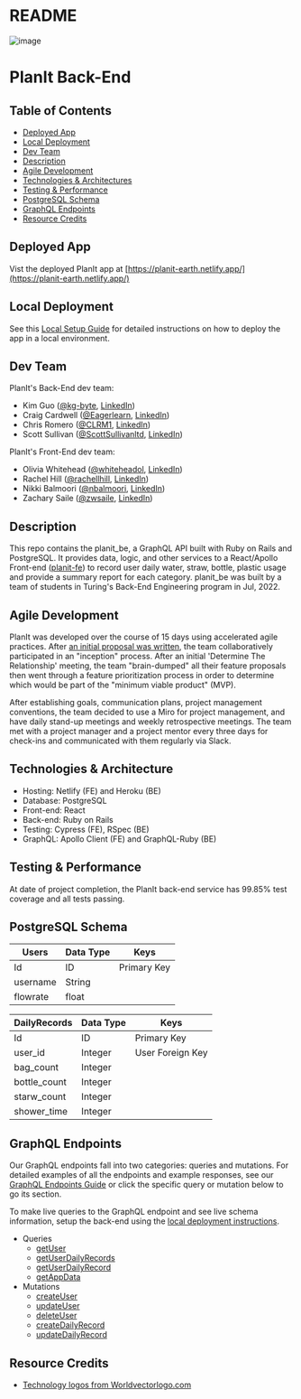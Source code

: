 # README
![image](https://user-images.githubusercontent.com/97060659/180051493-814ea045-c5b4-4bdb-8f2d-2d6af0ea37ab.png)
# PlanIt Back-End

## Table of Contents

- [Deployed App](#deployed-app)
- [Local Deployment](#local-deployment)
- [Dev Team](#dev-team)
- [Description](#description)
- [Agile Development](#agile-development)
- [Technologies & Architectures](#technologies--architecture)
- [Testing & Performance](#testing--performance)
- [PostgreSQL Schema](#postgresql-schema)
- [GraphQL Endpoints](#graphql-endpoints)
- [Resource Credits](#resource-credits)

## Deployed App

Vist the deployed PlanIt app at [https://planit-earth.netlify.app/](https://planit-earth.netlify.app/)

## Local Deployment

See this [Local Setup Guide](local_setup_guide.md) for detailed instructions on how to deploy the app in a local environment.

## Dev Team

PlanIt's Back-End dev team:
 - Kim Guo ([@kg-byte](https://github.com/kg-byte), [LinkedIn](https://www.linkedin.com/in/xiaole-guo-5331b4158/))
 - Craig Cardwell ([@Eagerlearn](https://github.com/Eagerlearn), [LinkedIn](https://www.linkedin.com/in/craiglcardwell/))
 - Chris Romero ([@CLRM1](https://github.com/CLRM1), [LinkedIn](https://www.linkedin.com/in/chris-romero-419702122/))
 - Scott Sullivan ([@ScottSullivanltd](https://github.com/ScottSullivanltd), [LinkedIn](https://linkedin.com/in/scott-sullivan-9394204a/))

PlanIt's Front-End dev team:
 - Olivia Whitehead ([@whiteheadol](https://github.com/whiteheadol), [LinkedIn](https://www.linkedin.com/in/-olivia-whitehead/))
 - Rachel Hill ([@rachellhill](https://github.com/rachellhill), [LinkedIn](https://www.linkedin.com/https://www.linkedin.com/in/hillrachelli/))
 - Nikki Balmoori ([@nbalmoori](https://github.com/nbalmoori), [LinkedIn](https://www.linkedin.com/in/nbalmoori/))
 - Zachary Saile ([@zwsaile](https://github.com/zwsaile), [LinkedIn](https://www.linkedin.com/in/zachary-saile/))

## Description

This repo contains the planit_be, a GraphQL API built with Ruby on Rails and PostgreSQL. It provides data, logic, and other services to a React/Apollo Front-end ([planit-fe](https://github.com/planit-2201/planit_fe)) to record user daily water, straw, bottle, plastic usage and provide a summary report for each category. planit_be was built by a team of students in Turing's Back-End Engineering program in Jul, 2022.

## Agile Development

PlanIt was developed over the course of 15 days using accelerated agile practices. After [an initial proposal was written](https://docs.google.com/presentation/d/1hBv6paUUFhn35rVdWqoev71b5fatHQhRAZT3lOJyUSE/edit?usp=sharing), the team collaboratively participated in an "inception" process. After an initial 'Determine The Relationship' meeting, the team "brain-dumped" all their feature proposals then went through a feature prioritization process in order to determine which would be part of the "minimum viable product" (MVP).

After establishing goals, communication plans, project management conventions, the team decided to use a Miro for project management, and have daily stand-up meetings and weekly retrospective meetings. The team met with a project manager and a project mentor every three days for check-ins and communicated with them regularly via Slack.

## Technologies & Architecture

- Hosting: Netlify (FE) and Heroku (BE)
- Database: PostgreSQL
- Front-end: React
- Back-end: Ruby on Rails
- Testing: Cypress (FE), RSpec (BE)
- GraphQL: Apollo Client (FE) and GraphQL-Ruby (BE)

## Testing & Performance

At date of project completion, the PlanIt back-end service has 99.85% test coverage and all tests passing. 

## PostgreSQL Schema

| Users | Data Type | Keys |
| ----------- | ----------- | ----------- |
| Id | ID | Primary Key |
| username | String |  |
| flowrate | float | |


| DailyRecords | Data Type | Keys |
| ----------- | ----------- | ----------- |
| Id | ID | Primary Key |
| user_id | Integer | User Foreign Key|
| bag_count | Integer | |
| bottle_count | Integer | |
| starw_count | Integer | |
| shower_time | Integer | |


## GraphQL Endpoints

Our GraphQL endpoints fall into two categories: queries and mutations. For detailed examples of all the endpoints and example responses, see our [GraphQL Endpoints Guide](graphql_endpoints.md) or click the specific query or mutation below to go its section.

To make live queries to the GraphQL endpoint and see live schema information, setup the back-end using the [local deployment instructions](local_setup_guide.md).

- Queries
  - [getUser](graphql_endpoints.md#get-user)
  - [getUserDailyRecords](graphql_endpoints.md#get-user-daily-records)
  - [getUserDailyRecord](graphql_endpoints.md#get-user-daily-record)
  - [getAppData](graphql_endpoints.md#get-app-data)
- Mutations
  - [createUser](graphql_endpoints.md#create-user)
  - [updateUser](graphql_endpoints.md#update-user)
  - [deleteUser](graphql_endpoints.md#delete-user)
  - [createDailyRecord](graphql_endpoints.md#create-daily-record)
  - [updateDailyRecord](graphql_endpoints.md#update-daily-record)

## Resource Credits

- [Technology logos from Worldvectorlogo.com](http://worldvectorlogo.com/)
